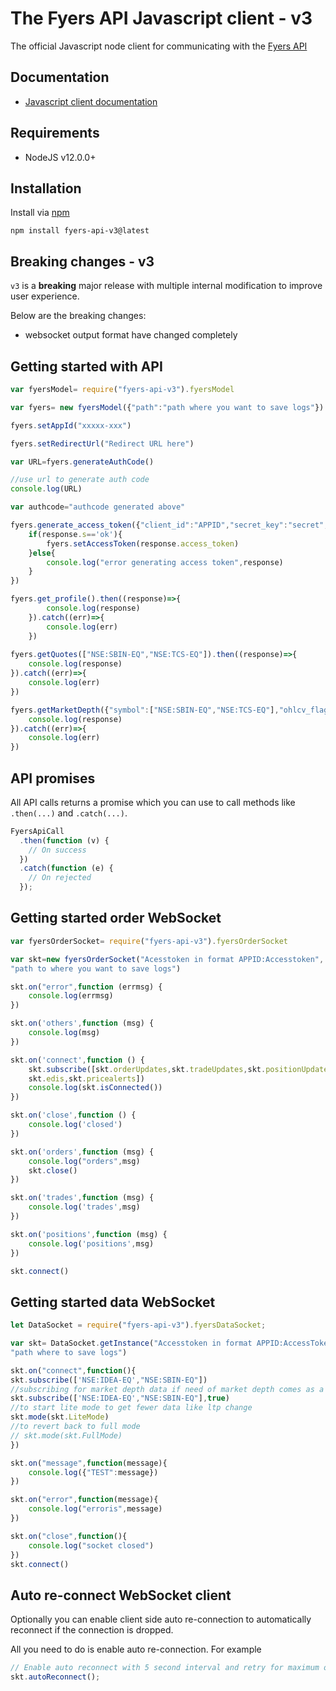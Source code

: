 # The Fyers API Javascript client - v3

The official Javascript node client for communicating with the [Fyers API](https://myapi.fyers.in)

## Documentation

- [Javascript client documentation](https://myapi.fyers.in/docsv3)

## Requirements

- NodeJS v12.0.0+

## Installation

Install via [npm](...)

    npm install fyers-api-v3@latest

## Breaking changes - v3

`v3` is a **breaking** major release with multiple internal modification to improve user experience.<br>

Below are the breaking changes:

- websocket output format have changed completely

## Getting started with API

```javascript
var fyersModel= require("fyers-api-v3").fyersModel

var fyers= new fyersModel({"path":"path where you want to save logs"})

fyers.setAppId("xxxxx-xxx")

fyers.setRedirectUrl("Redirect URL here")

var URL=fyers.generateAuthCode()

//use url to generate auth code
console.log(URL) 

var authcode="authcode generated above"

fyers.generate_access_token({"client_id":"APPID","secret_key":"secret","auth_code":authcode}).then((response)=>{
    if(response.s=='ok'){
        fyers.setAccessToken(response.access_token)
    }else{
        console.log("error generating access token",response)
    }
})

fyers.get_profile().then((response)=>{
        console.log(response)
    }).catch((err)=>{
        console.log(err)
    })
    
fyers.getQuotes(["NSE:SBIN-EQ","NSE:TCS-EQ"]).then((response)=>{
    console.log(response)
}).catch((err)=>{
    console.log(err)
})

fyers.getMarketDepth({"symbol":["NSE:SBIN-EQ","NSE:TCS-EQ"],"ohlcv_flag":1}).then((response)=>{
    console.log(response)
}).catch((err)=>{
    console.log(err)
})
```

## API promises

All API calls returns a promise which you can use to call methods like `.then(...)` and `.catch(...)`.

```javascript
FyersApiCall
  .then(function (v) {
    // On success
  })
  .catch(function (e) {
    // On rejected
  });
```

## Getting started order WebSocket

```javascript
var fyersOrderSocket= require("fyers-api-v3").fyersOrderSocket

var skt=new fyersOrderSocket("Acesstoken in format APPID:Accesstoken",
"path to where you want to save logs")

skt.on("error",function (errmsg) {
    console.log(errmsg)
})

skt.on('others',function (msg) {
    console.log(msg)
})

skt.on('connect',function () {
    skt.subscribe([skt.orderUpdates,skt.tradeUpdates,skt.positionUpdates,
    skt.edis,skt.pricealerts])
    console.log(skt.isConnected())
})

skt.on('close',function () {
    console.log('closed')
})

skt.on('orders',function (msg) {
    console.log("orders",msg)
    skt.close()
})

skt.on('trades',function (msg) {
    console.log('trades',msg)
})

skt.on('positions',function (msg) {
    console.log('positions',msg)
})

skt.connect()
```

## Getting started data WebSocket

```javascript
let DataSocket = require("fyers-api-v3").fyersDataSocket;

var skt= DataSocket.getInstance("Accesstoken in format APPID:AccessToken",
"path where to save logs")

skt.on("connect",function(){
skt.subscribe(['NSE:IDEA-EQ',"NSE:SBIN-EQ"]) 
//subscribing for market depth data if need of market depth comes as a diffrent tick
skt.subscribe(['NSE:IDEA-EQ',"NSE:SBIN-EQ"],true) 
//to start lite mode to get fewer data like ltp change
skt.mode(skt.LiteMode) 
//to revert back to full mode
// skt.mode(skt.FullMode) 
})

skt.on("message",function(message){
	console.log({"TEST":message})
})

skt.on("error",function(message){
	console.log("erroris",message)
})

skt.on("close",function(){
    console.log("socket closed")
})
skt.connect()
```

## Auto re-connect WebSocket client

Optionally you can enable client side auto re-connection to automatically reconnect if the connection is dropped.

All you need to do is enable auto re-connection. For example

```javascript
// Enable auto reconnect with 5 second interval and retry for maximum of 5 times.
skt.autoReconnect();
```

